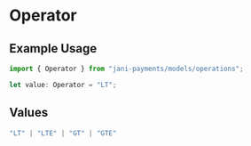 # Operator

## Example Usage

```typescript
import { Operator } from "jani-payments/models/operations";

let value: Operator = "LT";
```

## Values

```typescript
"LT" | "LTE" | "GT" | "GTE"
```